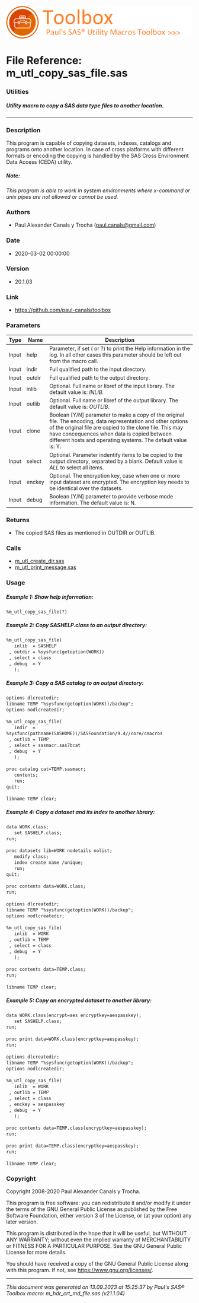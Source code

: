![../../misc/images/doc_banner.png](../../misc/images/doc_banner.png)
# 
# File Reference: m_utl_copy_sas_file.sas

### Utilities

##### Utility macro to copy a SAS data type files to another location.

***

### Description
This program is capable of copying datasets, indexes, catalogs and programs onto another location. In case of cross platforms with different formats or encoding the copying is handled by the SAS Cross Environment Data Access (CEDA) utility.

##### *Note:*
*This program is able to work in system environments where x-command or unix pipes are not allowed or cannot be used.*

### Authors
* Paul Alexander Canals y Trocha (paul.canals@gmail.com)

### Date
* 2020-03-02 00:00:00

### Version
* 20.1.03

### Link
* https://github.com/paul-canals/toolbox

### Parameters
| Type | Name | Description |
| ---- | ---- | ----------- |
| Input | help | Parameter, if set ( or ?) to print the Help information in the log. In all other cases this parameter should be left out from the macro call. |
| Input | indir | Full qualified path to the input directory. |
| Input | outdir | Full qualified path to the output directory. |
| Input | inlib | Optional. Full name or libref of the input library. The default value is: _INLIB_. |
| Input | outlib | Optional. Full name or libref of the output library. The default value is: _OUTLIB_. |
| Input | clone | Boolean [Y/N] parameter to make a copy of the original file. The encoding, data representation and other options of the original file are copied to the clone file. This may have concequences when data is copied between different hosts and operating systems. The default value is: Y. |
| Input | select | Optional. Parameter indentify items to be copied to the output directory, separated by a blank. Default value is _ALL_ to select all items. |
| Input | enckey | Optional. The encryption key, case when one or more input dataset are encrypted. The encryption key needs to be identical over the datasets. |
| Input | debug | Boolean [Y/N] parameter to provide verbose mode information. The default value is: N. |

### Returns
* The copied SAS files as mentioned in OUTDIR or OUTLIB.

### Calls
* [m_utl_create_dir.sas](m_utl_create_dir.md)
* [m_utl_print_message.sas](m_utl_print_message.md)

### Usage

##### Example 1: Show help information:
```sas
%m_utl_copy_sas_file(?)
```

##### Example 2: Copy SASHELP.class to an output directory:
```sas
%m_utl_copy_sas_file(
   inlib  = SASHELP
 , outdir = %sysfunc(getoption(WORK))
 , select = class
 , debug  = Y
   );
```

##### Example 3: Copy a SAS catalog to an output directory:
```sas
options dlcreatedir;
libname TEMP "%sysfunc(getoption(WORK))/backup";
options nodlcreatedir;

%m_utl_copy_sas_file(
   indir  = %sysfunc(pathname(SASHOME))/SASFoundation/9.4//core/cmacros
 , outlib = TEMP
 , select = sasmacr.sas7bcat
 , debug  = Y
   );

proc catalog cat=TEMP.sasmacr;
   contents;
   run;
quit;

libname TEMP clear;
```

##### Example 4: Copy a dataset and its index to another library:
```sas
data WORK.class;
   set SASHELP.class;
run;

proc datasets lib=WORK nodetails nolist;
   modify class;
   index create name /unique;
   run;
quit;

proc contents data=WORK.class;
run;

options dlcreatedir;
libname TEMP "%sysfunc(getoption(WORK))/backup";
options nodlcreatedir;

%m_utl_copy_sas_file(
   inlib  = WORK
 , outlib = TEMP
 , select = class
 , debug  = Y
   );

proc contents data=TEMP.class;
run;

libname TEMP clear;
```

##### Example 5: Copy an encrypted dataset to another library:
```sas
data WORK.class(encrypt=aes encryptkey=aespasskey);
   set SASHELP.class;
run;

proc print data=WORK.class(encryptkey=aespasskey);
run;

options dlcreatedir;
libname TEMP "%sysfunc(getoption(WORK))/backup";
options nodlcreatedir;

%m_utl_copy_sas_file(
   inlib  = WORK
 , outlib = TEMP
 , select = class
 , enckey = aespasskey
 , debug  = Y
   );

proc contents data=TEMP.class(encryptkey=aespasskey);
run;

proc print data=TEMP.class(encryptkey=aespasskey);
run;

libname TEMP clear;
```

### Copyright
Copyright 2008-2020 Paul Alexander Canals y Trocha. 
 
This program is free software: you can redistribute it and/or modify 
it under the terms of the GNU General Public License as published by 
the Free Software Foundation, either version 3 of the License, or 
(at your option) any later version. 
 
This program is distributed in the hope that it will be useful, 
but WITHOUT ANY WARRANTY; without even the implied warranty of 
MERCHANTABILITY or FITNESS FOR A PARTICULAR PURPOSE. See the 
GNU General Public License for more details. 
 
You should have received a copy of the GNU General Public License 
along with this program. If not, see <https://www.gnu.org/licenses/>. 


***
*This document was generated on 13.09.2023 at 15:25:37  by Paul's SAS&reg; Toolbox macro: m_hdr_crt_md_file.sas (v21.1.04)*
